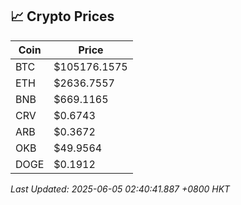## 📈 Crypto Prices

| Coin | Price |
| ---- | ----- |
| BTC | $105176.1575 |
| ETH | $2636.7557 |
| BNB | $669.1165 |
| CRV | $0.6743 |
| ARB | $0.3672 |
| OKB | $49.9564 |
| DOGE | $0.1912 |

_Last Updated: 2025-06-05 02:40:41.887 +0800 HKT_